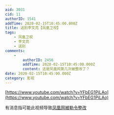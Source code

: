 ```yaml
---
aid: 3031
cid: 11
authorID: 1541
addTime: 2020-02-15T10:45:00.000Z
title: 送别李文亮【凤凰卫视】
tags:
    - 凤凰卫视
    - 李文亮
    - 送别
comments:
    -
        authorID: 2456
        addTime: 2020-02-15T10:45:00.000Z
        content: 这是凤凰网第几次被整改了？
date: 2020-02-15T10:45:00.000Z
category: 影视
---
```


[https://www.youtube.com/watch?v=YFbEG1PiLAo](https://www.youtube.com/watch?v=YFbEG1PiLAo)

有消息指可能此视频导致[凤凰网被勒令整改](https://www.solidot.org/story?sid=63533)
